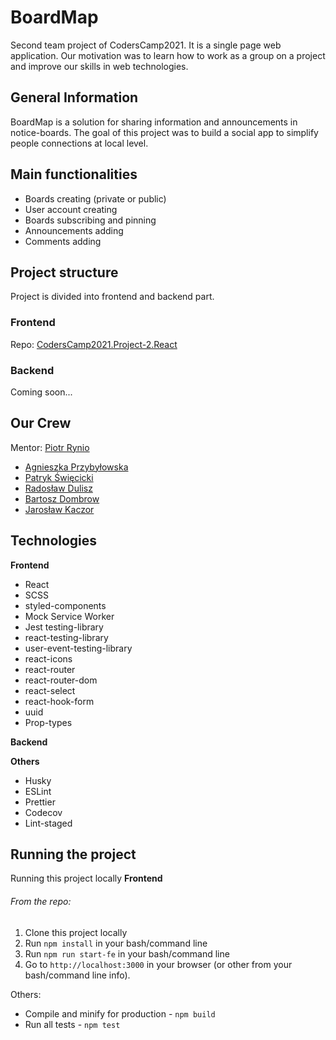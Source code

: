 # BoardMap 

Second team project of CodersCamp2021. It is a single page web application. Our motivation was to learn how to work as a group on a project and improve our skills in web technologies. 

## General Information
BoardMap is a solution for sharing information and announcements in notice-boards. The goal of this project was to build a social app to simplify people connections at local level.

## Main functionalities
- Boards creating (private or public)
- User account creating
- Boards subscribing and pinning
- Announcements adding
- Comments adding

## Project structure 
Project is divided into frontend and backend part.

### Frontend
Repo: [CodersCamp2021.Project-2.React](https://github.com/PiotrRynio/CodersCamp2021.Project-2.React)

### Backend
Coming soon...
## Our Crew
Mentor: [Piotr Rynio](https://github.com/PiotrRynio)

- [Agnieszka Przybyłowska](https://github.com/APrzybylowska)
- [Patryk Święcicki](https://github.com/PSwiecicki)
- [Radosław Dulisz](https://github.com/RadekDulisz)
- [Bartosz Dombrow](https://github.com/BartoszDombrow)
- [Jarosław Kaczor](https://github.com/jaroslawkaczor)

## Technologies
**Frontend**
- React
- SCSS
- styled-components
- Mock Service Worker
- Jest testing-library
- react-testing-library
- user-event-testing-library
- react-icons
- react-router
- react-router-dom
- react-select
- react-hook-form
- uuid
- Prop-types


**Backend**

**Others**
- Husky
- ESLint
- Prettier
- Codecov
- Lint-staged


## Running the project

Running this project locally
**Frontend**
###### From the repo:

1. Clone this project locally
2. Run `npm install` in your bash/command line
3. Run `npm run start-fe` in your bash/command line
4. Go to `http://localhost:3000` in your browser (or other from your bash/command line info).

Others:
- Compile and minify for production - `npm build`
- Run all tests - `npm test`
